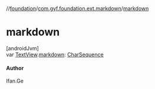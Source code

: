 //[foundation](../../index.md)/[com.gyf.foundation.ext.markdown](index.md)/[markdown](markdown.md)

# markdown

[androidJvm]\
var [TextView](https://developer.android.com/reference/kotlin/android/widget/TextView.html).[markdown](markdown.md): [CharSequence](https://kotlinlang.org/api/core/kotlin-stdlib/kotlin/-char-sequence/index.html)

#### Author

Ifan.Ge